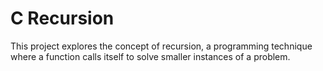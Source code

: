 # C Recursion

This project explores the concept of recursion, a programming technique where a function calls itself to solve smaller instances of a problem.
